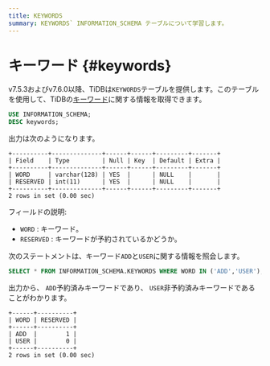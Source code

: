 ```yaml
---
title: KEYWORDS
summary: KEYWORDS` INFORMATION_SCHEMA テーブルについて学習します。
---
```


# キーワード {#keywords}

v7.5.3およびv7.6.0以降、TiDBは`KEYWORDS`テーブルを提供します。このテーブルを使用して、TiDBの[キーワード](/keywords.md)に関する情報を取得できます。

```sql
USE INFORMATION_SCHEMA;
DESC keywords;
```

出力は次のようになります。

    +----------+--------------+------+------+---------+-------+
    | Field    | Type         | Null | Key  | Default | Extra |
    +----------+--------------+------+------+---------+-------+
    | WORD     | varchar(128) | YES  |      | NULL    |       |
    | RESERVED | int(11)      | YES  |      | NULL    |       |
    +----------+--------------+------+------+---------+-------+
    2 rows in set (0.00 sec)

フィールドの説明:

-   `WORD` : キーワード。
-   `RESERVED` : キーワードが予約されているかどうか。

次のステートメントは、キーワード`ADD`と`USER`に関する情報を照会します。

```sql
SELECT * FROM INFORMATION_SCHEMA.KEYWORDS WHERE WORD IN ('ADD','USER');
```

出力から、 `ADD`予約済みキーワードであり、 `USER`非予約済みキーワードであることがわかります。

    +------+----------+
    | WORD | RESERVED |
    +------+----------+
    | ADD  |        1 |
    | USER |        0 |
    +------+----------+
    2 rows in set (0.00 sec)
